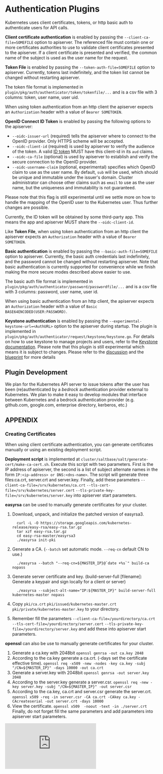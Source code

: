 <!-- BEGIN MUNGE: UNVERSIONED_WARNING -->


<!-- END MUNGE: UNVERSIONED_WARNING -->

# Authentication Plugins

Kubernetes uses client certificates, tokens, or http basic auth to authenticate users for API calls.

**Client certificate authentication** is enabled by passing the `--client-ca-file=SOMEFILE`
option to apiserver. The referenced file must contain one or more certificates authorities
to use to validate client certificates presented to the apiserver. If a client certificate
is presented and verified, the common name of the subject is used as the user name for the
request.

**Token File** is enabled by passing the `--token-auth-file=SOMEFILE` option
to apiserver.  Currently, tokens last indefinitely, and the token list cannot
be changed without restarting apiserver.

The token file format is implemented in `plugin/pkg/auth/authenticator/token/tokenfile/...`
and is a csv file with 3 columns: token, user name, user uid.

When using token authentication from an http client the apiserver expects an `Authorization`
header with a value of `Bearer SOMETOKEN`.

**OpenID Connect ID Token** is enabled by passing the following options to the apiserver:
- `--oidc-issuer-url` (required) tells the apiserver where to connect to the OpenID provider. Only HTTPS scheme will be accepted.
- `--oidc-client-id` (required) is used by apiserver to verify the audience of the token.
A valid [ID token](http://openid.net/specs/openid-connect-core-1_0.html#IDToken) MUST have this
client-id in its `aud` claims.
- `--oidc-ca-file` (optional) is used by apiserver to establish and verify the secure connection
to the OpenID provider.
- `--oidc-username-claim` (optional, experimental) specifies which OpenID claim to use as the user name. By default, `sub`
will be used, which should be unique and immutable under the issuer's domain. Cluster administrator can
choose other claims such as `email` to use as the user name, but the uniqueness and immutability is not guaranteed.

Please note that this flag is still experimental until we settle more on how to handle the mapping of the OpenID user to the Kubernetes user. Thus further changes are possible.

Currently, the ID token will be obtained by some third-party app. This means the app and apiserver
MUST share the `--oidc-client-id`.

Like **Token File**, when using token authentication from an http client the apiserver expects
an `Authorization` header with a value of `Bearer SOMETOKEN`.

**Basic authentication** is enabled by passing the `--basic-auth-file=SOMEFILE`
option to apiserver. Currently, the basic auth credentials last indefinitely,
and the password cannot be changed without restarting apiserver. Note that basic
authentication is currently supported for convenience while we finish making the
more secure modes described above easier to use.

The basic auth file format is implemented in `plugin/pkg/auth/authenticator/password/passwordfile/...`
and is a csv file with 3 columns: password, user name, user id.

When using basic authentication from an http client, the apiserver expects an `Authorization` header
with a value of `Basic BASE64ENCODED(USER:PASSWORD)`.

**Keystone authentication** is enabled by passing the `--experimental-keystone-url=<AuthURL>`
option to the apiserver during startup. The plugin is implemented in
`plugin/pkg/auth/authenticator/request/keystone/keystone.go`.
For details on how to use keystone to manage projects and users, refer to the
[Keystone documentation](http://docs.openstack.org/developer/keystone/). Please note that
this plugin is still experimental which means it is subject to changes.
Please refer to the [discussion](https://github.com/kubernetes/kubernetes/pull/11798#issuecomment-129655212)
and the [blueprint](https://github.com/kubernetes/kubernetes/issues/11626) for more details

## Plugin Development

We plan for the Kubernetes API server to issue tokens
after the user has been (re)authenticated by a *bedrock* authentication
provider external to Kubernetes.  We plan to make it easy to develop modules
that interface between Kubernetes and a bedrock authentication provider (e.g.
github.com, google.com, enterprise directory, kerberos, etc.)

## APPENDIX

### Creating Certificates

When using client certificate authentication, you can generate certificates manually or
using an existing deployment script.

**Deployment script** is implemented at
`cluster/saltbase/salt/generate-cert/make-ca-cert.sh`.
Execute this script with two parameters. First is the IP address of apiserver, the second is
a list of subject alternate names in the form `IP:<ip-address> or DNS:<dns-name>`.
The script will generate three files:ca.crt, server.crt and server.key.
Finally, add these parameters
`--client-ca-file=/srv/kubernetes/ca.crt`
`--tls-cert-file=/srv/kubernetes/server.cert`
`--tls-private-key-file=/srv/kubernetes/server.key`
into apiserver start parameters.

**easyrsa** can be used to manually generate certificates for your cluster.

1.  Download, unpack, and initialize the patched version of easyrsa3.

          curl -L -O https://storage.googleapis.com/kubernetes-release/easy-rsa/easy-rsa.tar.gz
          tar xzf easy-rsa.tar.gz
          cd easy-rsa-master/easyrsa3
          ./easyrsa init-pki
1.  Generate a CA. (`--batch` set automatic mode. `--req-cn` default CN to use.)

          ./easyrsa --batch "--req-cn=${MASTER_IP}@`date +%s`" build-ca nopass
1.  Generate server certificate and key.
    (build-server-full [filename]: Generate a keypair and sign locally for a client or server)

          ./easyrsa --subject-alt-name="IP:${MASTER_IP}" build-server-full kubernetes-master nopass
1.  Copy `pki/ca.crt`  `pki/issued/kubernetes-master.crt`
    `pki/private/kubernetes-master.key` to your directory.
1.  Remember fill the parameters
    `--client-ca-file=/yourdirectory/ca.crt`
    `--tls-cert-file=/yourdirectory/server.cert`
    `--tls-private-key-file=/yourdirectory/server.key`
    and add these into apiserver start parameters.

**openssl** can also be use to manually generate certificates for your cluster.

1.  Generate a ca.key with 2048bit
    `openssl genrsa -out ca.key 2048`
1.  According to the ca.key generate a ca.crt.  (-days set the certificate effective time).
    `openssl req -x509 -new -nodes -key ca.key -subj "/CN=${MASTER_IP}" -days 10000 -out ca.crt`
1.  Generate a server.key with 2048bit
    `openssl genrsa -out server.key 2048`
1.  According to the server.key generate a server.csr.
    `openssl req -new -key server.key -subj "/CN=${MASTER_IP}" -out server.csr`
1.  According to the ca.key, ca.crt and server.csr generate the server.crt.
    `openssl x509 -req -in server.csr -CA ca.crt -CAkey ca.key -CAcreateserial -out server.crt
    -days 10000`
1.  View the certificate.
    `openssl x509  -noout -text -in ./server.crt`
    Finally, do not forget fill the same parameters and add parameters into apiserver start parameters.



<!-- BEGIN MUNGE: IS_VERSIONED -->
<!-- TAG IS_VERSIONED -->
<!-- END MUNGE: IS_VERSIONED -->


<!-- BEGIN MUNGE: GENERATED_ANALYTICS -->
[![Analytics](https://kubernetes-site.appspot.com/UA-36037335-10/GitHub/docs/admin/authentication.md?pixel)]()
<!-- END MUNGE: GENERATED_ANALYTICS -->
